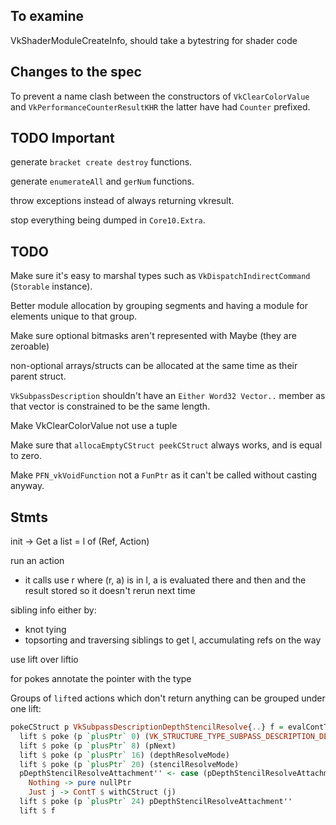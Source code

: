 ## To examine

VkShaderModuleCreateInfo, should take a bytestring for shader
code

## Changes to the spec

To prevent a name clash between the constructors of
`VkClearColorValue` and `VkPerformanceCounterResultKHR` the latter have had
`Counter` prefixed.

## TODO Important

generate `bracket create destroy` functions.

generate `enumerateAll` and `gerNum` functions.

throw exceptions instead of always returning vkresult.

stop everything being dumped in `Core10.Extra`.

## TODO

Make sure it's easy to marshal types such as `VkDispatchIndirectCommand`
(`Storable` instance).

Better module allocation by grouping segments and having a module for elements
unique to that group.

Make sure optional bitmasks aren't represented with Maybe (they are zeroable)

non-optional arrays/structs can be allocated at the same time as their parent
struct.

`VkSubpassDescription` shouldn't have an `Either Word32 Vector..` member as
that vector is constrained to be the same length.

Make VkClearColorValue not use a tuple

Make sure that `allocaEmptyCStruct peekCStruct` always works, and is equal to
zero.

Make `PFN_vkVoidFunction` not a `FunPtr` as it can't be called without casting
anyway.

## Stmts

init -> Get a list = l of (Ref, Action)

run an action
  - it calls use r where (r, a) is in l, a is evaluated there and
    then and the result stored so it doesn't rerun next time

sibling info either by:
  - knot tying
  - topsorting and traversing siblings to get l, accumulating refs on the way

use lift over liftio

for pokes annotate the pointer with the type

Groups of `lift`ed actions which don't return anything can be grouped under one lift:

```haskell
pokeCStruct p VkSubpassDescriptionDepthStencilResolve{..} f = evalContT $ do
  lift $ poke (p `plusPtr` 0) (VK_STRUCTURE_TYPE_SUBPASS_DESCRIPTION_DEPTH_STENCIL_RESOLVE)
  lift $ poke (p `plusPtr` 8) (pNext)
  lift $ poke (p `plusPtr` 16) (depthResolveMode)
  lift $ poke (p `plusPtr` 20) (stencilResolveMode)
  pDepthStencilResolveAttachment'' <- case (pDepthStencilResolveAttachment) of
    Nothing -> pure nullPtr
    Just j -> ContT $ withCStruct (j)
  lift $ poke (p `plusPtr` 24) pDepthStencilResolveAttachment''
  lift $ f

```
